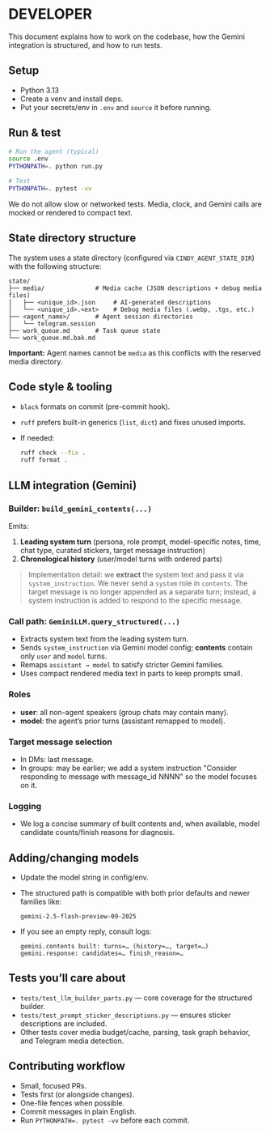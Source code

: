 # DEVELOPER

This document explains how to work on the codebase, how the Gemini integration is structured, and how to run tests.

## Setup

- Python 3.13
- Create a venv and install deps.
- Put your secrets/env in `.env` and `source` it before running.

## Run & test

```bash
# Run the agent (typical)
source .env
PYTHONPATH=. python run.py

# Test
PYTHONPATH=. pytest -vv
```

We do not allow slow or networked tests. Media, clock, and Gemini calls are mocked or rendered to compact text.

## State directory structure

The system uses a state directory (configured via `CINDY_AGENT_STATE_DIR`) with the following structure:

```
state/
├── media/              # Media cache (JSON descriptions + debug media files)
│   ├── <unique_id>.json     # AI-generated descriptions
│   └── <unique_id>.<ext>    # Debug media files (.webp, .tgs, etc.)
├── <agent_name>/       # Agent session directories
│   └── telegram.session
├── work_queue.md       # Task queue state
└── work_queue.md.bak.md
```

**Important:** Agent names cannot be `media` as this conflicts with the reserved media directory.

## Code style & tooling

* `black` formats on commit (pre-commit hook).
* `ruff` prefers built-in generics (`list`, `dict`) and fixes unused imports.
* If needed:

  ```bash
  ruff check --fix .
  ruff format .
  ```

## LLM integration (Gemini)

### Builder: `build_gemini_contents(...)`

Emits:

1. **Leading system turn** (persona, role prompt, model-specific notes, time, chat type, curated stickers, target message instruction)
2. **Chronological history** (user/model turns with ordered parts)

> Implementation detail: we **extract** the system text and pass it via `system_instruction`. We never send a `system` role in `contents`. The target message is no longer appended as a separate turn; instead, a system instruction is added to respond to the specific message.

### Call path: `GeminiLLM.query_structured(...)`

* Extracts system text from the leading system turn.
* Sends `system_instruction` via Gemini model config; **contents** contain only `user` and `model` turns.
* Remaps `assistant → model` to satisfy stricter Gemini families.
* Uses compact rendered media text in parts to keep prompts small.

### Roles

* **user**: all non-agent speakers (group chats may contain many).
* **model**: the agent’s prior turns (assistant remapped to model).

### Target message selection

* In DMs: last message.
* In groups: may be earlier; we add a system instruction "Consider responding to message with message_id NNNN" so the model focuses on it.

### Logging

* We log a concise summary of built contents and, when available, model candidate counts/finish reasons for diagnosis.

## Adding/changing models

* Update the model string in config/env.
* The structured path is compatible with both prior defaults and newer families like:

  ```
  gemini-2.5-flash-preview-09-2025
  ```
* If you see an empty reply, consult logs:

  ```
  gemini.contents built: turns=… (history=…, target=…)
  gemini.response: candidates=… finish_reason=…
  ```

## Tests you’ll care about

* `tests/test_llm_builder_parts.py` — core coverage for the structured builder.
* `tests/test_prompt_sticker_descriptions.py` — ensures sticker descriptions are included.
* Other tests cover media budget/cache, parsing, task graph behavior, and Telegram media detection.

## Contributing workflow

* Small, focused PRs.
* Tests first (or alongside changes).
* One-file fences when possible.
* Commit messages in plain English.
* Run `PYTHONPATH=. pytest -vv` before each commit.
